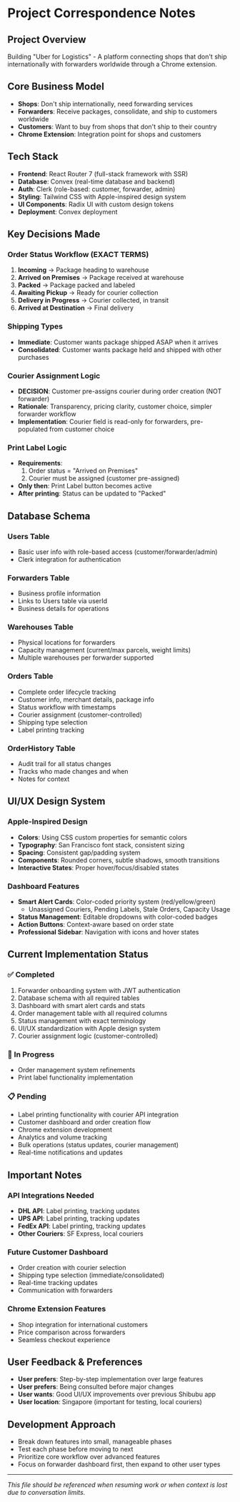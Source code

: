 # Project Correspondence Notes

## Project Overview
Building "Uber for Logistics" - A platform connecting shops that don't ship internationally with forwarders worldwide through a Chrome extension.

## Core Business Model
- **Shops**: Don't ship internationally, need forwarding services
- **Forwarders**: Receive packages, consolidate, and ship to customers worldwide
- **Customers**: Want to buy from shops that don't ship to their country
- **Chrome Extension**: Integration point for shops and customers

## Tech Stack
- **Frontend**: React Router 7 (full-stack framework with SSR)
- **Database**: Convex (real-time database and backend)
- **Auth**: Clerk (role-based: customer, forwarder, admin)
- **Styling**: Tailwind CSS with Apple-inspired design system
- **UI Components**: Radix UI with custom design tokens
- **Deployment**: Convex deployment

## Key Decisions Made

### **Order Status Workflow (EXACT TERMS)**
1. **Incoming** → Package heading to warehouse
2. **Arrived on Premises** → Package received at warehouse  
3. **Packed** → Package packed and labeled
4. **Awaiting Pickup** → Ready for courier collection
5. **Delivery in Progress** → Courier collected, in transit
6. **Arrived at Destination** → Final delivery

### **Shipping Types**
- **Immediate**: Customer wants package shipped ASAP when it arrives
- **Consolidated**: Customer wants package held and shipped with other purchases

### **Courier Assignment Logic**
- **DECISION**: Customer pre-assigns courier during order creation (NOT forwarder)
- **Rationale**: Transparency, pricing clarity, customer choice, simpler forwarder workflow
- **Implementation**: Courier field is read-only for forwarders, pre-populated from customer choice

### **Print Label Logic**
- **Requirements**: 
  1. Order status = "Arrived on Premises" 
  2. Courier must be assigned (customer pre-assigned)
- **Only then**: Print Label button becomes active
- **After printing**: Status can be updated to "Packed"

## Database Schema

### **Users Table**
- Basic user info with role-based access (customer/forwarder/admin)
- Clerk integration for authentication

### **Forwarders Table**
- Business profile information
- Links to Users table via userId
- Business details for operations

### **Warehouses Table**
- Physical locations for forwarders
- Capacity management (current/max parcels, weight limits)
- Multiple warehouses per forwarder supported

### **Orders Table**
- Complete order lifecycle tracking
- Customer info, merchant details, package info
- Status workflow with timestamps
- Courier assignment (customer-controlled)
- Shipping type selection
- Label printing tracking

### **OrderHistory Table**
- Audit trail for all status changes
- Tracks who made changes and when
- Notes for context

## UI/UX Design System

### **Apple-Inspired Design**
- **Colors**: Using CSS custom properties for semantic colors
- **Typography**: San Francisco font stack, consistent sizing
- **Spacing**: Consistent gap/padding system
- **Components**: Rounded corners, subtle shadows, smooth transitions
- **Interactive States**: Proper hover/focus/disabled states

### **Dashboard Features**
- **Smart Alert Cards**: Color-coded priority system (red/yellow/green)
  - Unassigned Couriers, Pending Labels, Stale Orders, Capacity Usage
- **Status Management**: Editable dropdowns with color-coded badges
- **Action Buttons**: Context-aware based on order state
- **Professional Sidebar**: Navigation with icons and hover states

## Current Implementation Status

### **✅ Completed**
1. Forwarder onboarding system with JWT authentication
2. Database schema with all required tables
3. Dashboard with smart alert cards and stats
4. Order management table with all required columns
5. Status management with exact terminology
6. UI/UX standardization with Apple design system
7. Courier assignment logic (customer-controlled)

### **🚧 In Progress**
- Order management system refinements
- Print label functionality implementation

### **📋 Pending**
- Label printing functionality with courier API integration
- Customer dashboard and order creation flow
- Chrome extension development
- Analytics and volume tracking
- Bulk operations (status updates, courier management)
- Real-time notifications and updates

## Important Notes

### **API Integrations Needed**
- **DHL API**: Label printing, tracking updates
- **UPS API**: Label printing, tracking updates  
- **FedEx API**: Label printing, tracking updates
- **Other Couriers**: SF Express, local couriers

### **Future Customer Dashboard**
- Order creation with courier selection
- Shipping type selection (immediate/consolidated)
- Real-time tracking updates
- Communication with forwarders

### **Chrome Extension Features**
- Shop integration for international customers
- Price comparison across forwarders
- Seamless checkout experience

## User Feedback & Preferences
- **User prefers**: Step-by-step implementation over large features
- **User prefers**: Being consulted before major changes
- **User wants**: Good UI/UX improvements over previous Shibubu app
- **User location**: Singapore (important for testing, local couriers)

## Development Approach
- Break down features into small, manageable phases
- Test each phase before moving to next
- Prioritize core workflow over advanced features
- Focus on forwarder dashboard first, then expand to other user types

---
*This file should be referenced when resuming work or when context is lost due to conversation limits.*